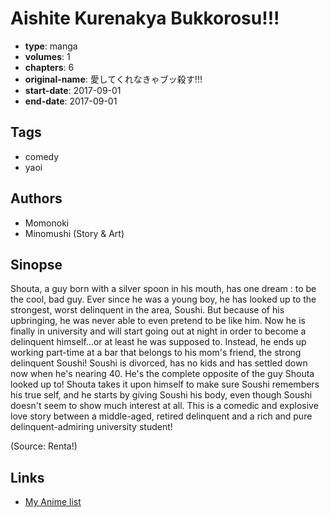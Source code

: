# Aishite Kurenakya Bukkorosu!!!

-   **type**: manga
-   **volumes**: 1
-   **chapters**: 6
-   **original-name**: 愛してくれなきゃブッ殺す!!!
-   **start-date**: 2017-09-01
-   **end-date**: 2017-09-01

## Tags

-   comedy
-   yaoi

## Authors

-   Momonoki
-   Minomushi (Story & Art)

## Sinopse

Shouta, a guy born with a silver spoon in his mouth, has one dream : to be the cool, bad guy. Ever since he was a young boy, he has looked up to the strongest, worst delinquent in the area, Soushi. But because of his upbringing, he was never able to even pretend to be like him. Now he is finally in university and will start going out at night in order to become a delinquent himself...or at least he was supposed to. Instead, he ends up working part-time at a bar that belongs to his mom's friend, the strong delinquent Soushi! Soushi is divorced, has no kids and has settled down now when he's nearing 40. He's the complete opposite of the guy Shouta looked up to! Shouta takes it upon himself to make sure Soushi remembers his true self, and he starts by giving Soushi his body, even though Soushi doesn't seem to show much interest at all. This is a comedic and explosive love story between a middle-aged, retired delinquent and a rich and pure delinquent-admiring university student!

(Source: Renta!)

## Links

-   [My Anime list](https://myanimelist.net/manga/131951/Aishite_Kurenakya_Bukkorosu)
